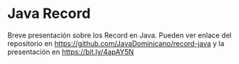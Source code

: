 # Java Record

Breve presentación sobre los Record en Java. Pueden ver enlace del repositorio 
en https://github.com/JavaDominicano/record-java y la presentación en https://bit.ly/4apAY5N